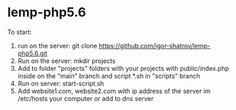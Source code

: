 # lemp-php5.6

To start:
1. run on the server: git clone https://github.com/igor-shatrov/lemp-php5.6.git
2. Run on the server: mkdir projects
3. Add to folder "projects" folders with your projects with public/index.php inside on the "main" branch and script *.sh in "scripts" branch
4. Run on server: start-script.sh
5. Add website1.com, website2.com with ip address of the server im /etc/hosts your computer or add to dns server
